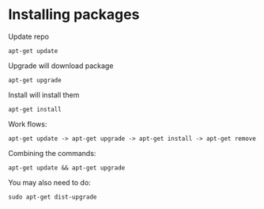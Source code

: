 # Installing packages


Update repo

    apt-get update

Upgrade will download package

    apt-get upgrade

Install will install them

    apt-get install

Work flows:

    apt-get update -> apt-get upgrade -> apt-get install -> apt-get remove

Combining the commands:

    apt-get update && apt-get upgrade

You may also need to do:

    sudo apt-get dist-upgrade

